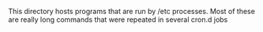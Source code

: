 This directory hosts programs that are run by /etc processes. Most of
these are really long commands that were repeated in several cron.d jobs
